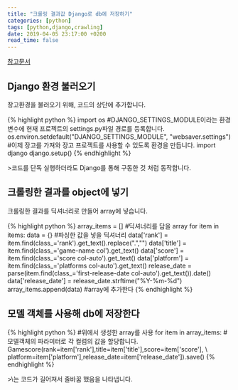 ```yaml
---
title: "크롤링 결과값 Django로 db에 저장하기"
categories: [python]
tags: [python,django,crawling]
date: 2019-04-05 23:17:00 +0200
read_time: false
---
```

<p><a href='https://beomi.github.io/gb-crawling/posts/2017-03-01-HowToMakeWebCrawler-Save-with-Django.html' target='_blank'>참고문서</a></p>

## Django 환경 불러오기
<p>장고환경을 불러오기 위해, 코드의 상단에 추가합니다.</p>
<p>
{% highlight python %}
import os
#DJANGO_SETTINGS_MODULE이라는 환경 변수에 현재 프로젝트의 settings.py파일 경로를 등록합니다.
os.environ.setdefault("DJANGO_SETTINGS_MODULE", "websaver.settings")
#이제 장고를 가져와 장고 프로젝트를 사용할 수 있도록 환경을 만듭니다.
import django
django.setup()
{% endhighlight %}
</p>
>코드를 단독 실행하더라도 Django를 통해 구동한 것 처럼 동작합니다.

## 크롤링한 결과를 object에 넣기
<p>크롤링한 결과를 딕셔너리로 만들어 array에 넣습니다. </p>
<p>
{% highlight python %}
array_items = []  #딕셔너리를 담을 array
for item in items:
    data = {}   #파싱한 값을 넣을 딕셔너리
    data['rank'] = item.find(class_='rank').get_text().replace(".","")
    data['title'] = item.find(class_='game-name col').get_text()
    data['score'] = item.find(class_='score col-auto').get_text()
    data['platform'] = item.find(class_='platforms col-auto').get_text()
    release_date = parse(item.find(class_='first-release-date col-auto').get_text()).date()
    data['release_date'] = release_date.strftime("%Y-%m-%d")
    array_items.append(data) #array에 추가한다
{% endhighlight %}
</p>

## 모델 객체를 사용해 db에 저장한다
<p>
{% highlight python %}
#위에서 생성한 array를 사용
for item in array_items:
    #모델객체의 파라미터로 각 컬럼의 값을 할당합니다.
    Gamescore(rank=item['rank'],title=item['title'],score=item['score'], \
    platform=item['platform'],release_date=item['release_date']).save()
{% endhighlight %}
</p>
>\는 코드가 길어져서 줄바꿈 했음을 나타냅니다.
